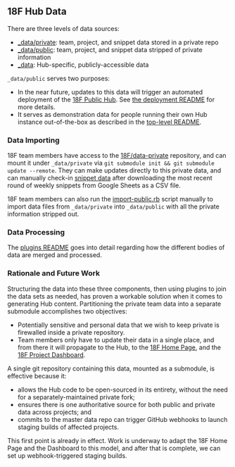 ## 18F Hub Data

There are three levels of data sources:

* [_data/private](https://github.com/18F/data-private): team, project, and snippet data stored in a private repo
* [_data/public](public): team, project, and snippet data stripped of private information
* [_data](.): Hub-specific, publicly-accessible data

`_data/public` serves two purposes:

* In the near future, updates to this data will trigger an automated deployment of the [18F Public Hub](https://18f.gsa.gov/hub). See [the deployment README](../deploy/README.md) for more details.
* It serves as demonstration data for people running their own Hub instance out-of-the-box as described in the [top-level README](../README.md).

### Data Importing

18F team members have access to the [18F/data-private](https://github.com/18F/data-private) repository, and can mount it under `_data/private` via `git submodule init && git submodule update --remote`. They can make updates directly to this private data, and can manually check-in [snippet data](https://github.com/18F/data-private/tree/master/snippets) after downloading the most recent round of weekly snippets from Google Sheets as a CSV file.

18F team members can also run the [import-public.rb](import-public.rb) script manually to import data files from `_data/private` into `_data/public` with all the private information stripped out.

### Data Processing

The [plugins README](../_plugins/README.md) goes into detail regarding how the different bodies of data are merged and processed.

### Rationale and Future Work

Structuring the data into these three components, then using plugins to join the data sets as needed, has proven a workable solution when it comes to generating Hub content. Partitioning the private team data into a separate submodule accomplishes two objectives:

* Potentially sensitive and personal data that we wish to keep private is firewalled inside a private repository.
* Team members only have to update their data in a single place, and from there it will propagate to the Hub, to the [18F Home Page](https://18f.gsa.gov), and the [18F Project Dashboard](https://18f.gsa.gov/dashboard).

A single git repository containing this data, mounted as a submodule, is effective because it:

* allows the Hub code to be open-sourced in its entirety, without the need for a separately-maintained private fork;
* ensures there is one authoritative source for both public and private data across projects; and
* commits to the master data repo can trigger GitHub webhooks to launch staging builds of affected projects.

This first point is already in effect. Work is underway to adapt the 18F Home Page and the Dashboard to this model, and after that is complete, we can set up webhook-triggered staging builds.
